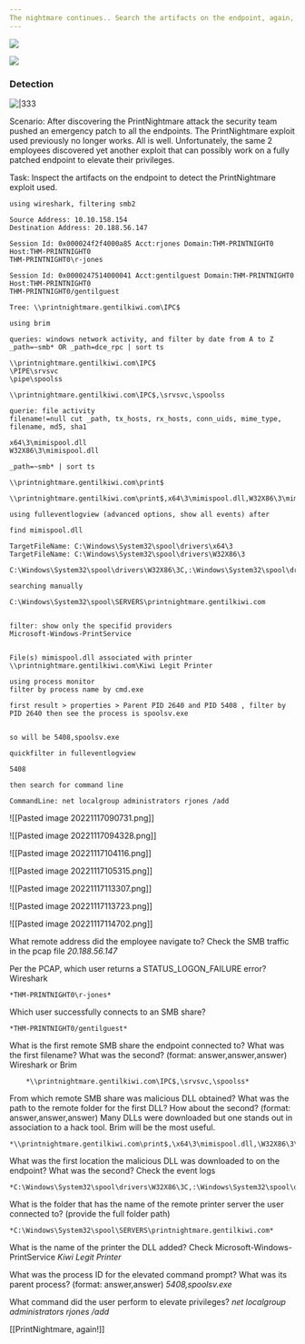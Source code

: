 ```yaml
---
The nightmare continues.. Search the artifacts on the endpoint, again, to determine if the employee used any of the Windows Printer Spooler vulnerabilities to elevate their privileges. 
---
```



![](https://assets.tryhackme.com/additional/printnightmare/pm-room-banner2.png)

![](https://tryhackme-images.s3.amazonaws.com/room-icons/855a6f35a14df6fb9a5e8b576c14e51d.png)

### Detection 

![|333](https://i.ibb.co/5KBWxY9/Computer-forensic-science-Digital-evidence-analysis-cybercrime-investigation-data-recovering-Cyberse.jpg)

Scenario: After discovering the PrintNightmare attack the security team pushed an emergency patch to all the endpoints. The PrintNightmare exploit used previously no longer works. All is well. Unfortunately, the same 2 employees discovered yet another exploit that can possibly work on a fully patched endpoint to elevate their privileges.

Task: Inspect the artifacts on the endpoint to detect the PrintNightmare exploit used.

```
using wireshark, filtering smb2

Source Address: 10.10.158.154
Destination Address: 20.188.56.147

Session Id: 0x000024f2f4000a85 Acct:rjones Domain:THM-PRINTNIGHT0 Host:THM-PRINTNIGHT0
THM-PRINTNIGHT0\r-jones

Session Id: 0x0000247514000041 Acct:gentilguest Domain:THM-PRINTNIGHT0 Host:THM-PRINTNIGHT0
THM-PRINTNIGHT0/gentilguest

Tree: \\printnightmare.gentilkiwi.com\IPC$

using brim

queries: windows network activity, and filter by date from A to Z
_path=~smb* OR _path=dce_rpc | sort ts

\\printnightmare.gentilkiwi.com\IPC$
\PIPE\srvsvc
\pipe\spoolss

\\printnightmare.gentilkiwi.com\IPC$,\srvsvc,\spoolss

querie: file activity
filename!=null cut _path, tx_hosts, rx_hosts, conn_uids, mime_type, filename, md5, sha1

x64\3\mimispool.dll
W32X86\3\mimispool.dll

_path=~smb* | sort ts

\\printnightmare.gentilkiwi.com\print$

\\printnightmare.gentilkiwi.com\print$,x64\3\mimispool.dll,W32X86\3\mimispool.dll

using fulleventlogview (advanced options, show all events) after 

find mimispool.dll

TargetFileName: C:\Windows\System32\spool\drivers\x64\3
TargetFileName: C:\Windows\System32\spool\drivers\W32X86\3

C:\Windows\System32\spool\drivers\W32X86\3C,:\Windows\System32\spool\drivers\x64\3

searching manually 

C:\Windows\System32\spool\SERVERS\printnightmare.gentilkiwi.com


filter: show only the specifid providers
Microsoft-Windows-PrintService


File(s) mimispool.dll associated with printer \\printnightmare.gentilkiwi.com\Kiwi Legit Printer

using process monitor
filter by process name by cmd.exe

first result > properties > Parent PID 2640 and PID 5408 , filter by PID 2640 then see the process is spoolsv.exe


so will be 5408,spoolsv.exe

quickfilter in fulleventlogview

5408

then search for command line

CommandLine: net localgroup administrators rjones /add
```

![[Pasted image 20221117090731.png]]

![[Pasted image 20221117094328.png]]

![[Pasted image 20221117104116.png]]

![[Pasted image 20221117105315.png]]

![[Pasted image 20221117113307.png]]

![[Pasted image 20221117113723.png]]

![[Pasted image 20221117114702.png]]

What remote address did the employee navigate to?
Check the SMB traffic in the pcap file
*20.188.56.147*



Per the PCAP, which user returns a STATUS_LOGON_FAILURE error?
Wireshark
	
	*THM-PRINTNIGHT0\r-jones*


Which user successfully connects to an SMB share?
	
	*THM-PRINTNIGHT0/gentilguest*


What is the first remote SMB share the endpoint connected to? What was the first filename? What was the second? (format: answer,answer,answer)
Wireshark or Brim
		
		*\\printnightmare.gentilkiwi.com\IPC$,\srvsvc,\spoolss*


From which remote SMB share was malicious DLL obtained? What was the path to the remote folder for the first DLL? How about the second? (format: answer,answer,answer)
Many DLLs were downloaded but one stands out in association to a hack tool. Brim will be the most useful.

	*\\printnightmare.gentilkiwi.com\print$,\x64\3\mimispool.dll,\W32X86\3\mimispool.dll*


What was the first location the malicious DLL was downloaded to on the endpoint? What was the second?
Check the event logs

	*C:\Windows\System32\spool\drivers\W32X86\3C,:\Windows\System32\spool\drivers\x64\3*

What is the folder that has the name of the remote printer server the user connected to? (provide the full folder path)
	
	*C:\Windows\System32\spool\SERVERS\printnightmare.gentilkiwi.com*


What is the name of the printer the DLL added?
Check Microsoft-Windows-PrintService
*Kiwi Legit Printer*


What was the process ID for the elevated command prompt? What was its parent process? (format: answer,answer)
*5408,spoolsv.exe*


What command did the user perform to elevate privileges?
*net localgroup administrators rjones /add*




[[PrintNightmare, again!]]